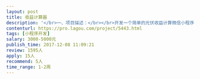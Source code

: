 ```yaml
---                
layout: post       
title: 收益计算器           
description: '</br>一、项目描述：</br></br>开发一个简单的光伏收益计算微信小程序，用户在一个表单页面输入几个数据后（比如光照条件、贷款金额等），后台根据我们提供的算法进行计算，最后向用户展示收益情况。</br></br>二、主要功能点：</br></br>表单、后台算法（我们会提供）、输出页面</br></br>三、可参考产品：</br></br>http://www.pvbao.net/CalculateParent.aspx</br></br>四、人员要求：</br></br>能做上述开发就可以</br>'     
contenturl: https://pro.lagou.com/project/5443.html      
tags: [小程序开发]            
salary: 3000-5000元          
publish_time: 2017-12-08 11:09:21         
review: 1595人                   
apply: 15人                   
recommend: 5人                   
time_range: 1-2周              
---                 
```

